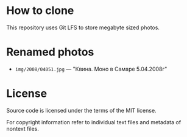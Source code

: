 # How to clone

This repository uses Git LFS to store megabyte sized photos.

# Renamed photos

- `img/2008/04051.jpg` — "Квина. Моно в Самаре 5.04.2008г"

# License

Source code is licensed under the terms of the MIT license.

For copyright information refer to individual text files and metadata of nontext
files.
